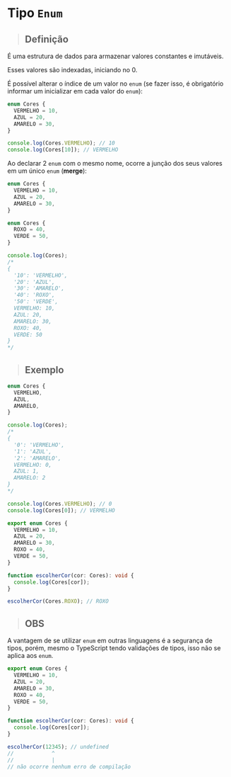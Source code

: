 # Tipo `Enum`

> ## **Definição**

É uma estrutura de dados para armazenar valores constantes e imutáveis.

Esses valores são indexadas, iniciando no 0.

É possível alterar o índice de um valor no `enum` (se fazer isso, é obrigatório informar um inicializar em cada valor do `enum`):

```ts
enum Cores {
  VERMELHO = 10,
  AZUL = 20,
  AMARELO = 30,
}

console.log(Cores.VERMELHO); // 10
console.log(Cores[10]); // VERMELHO
```

Ao declarar 2 `enum` com o mesmo nome, ocorre a junção dos seus valores em um único `enum` (**merge**):

```ts
enum Cores {
  VERMELHO = 10,
  AZUL = 20,
  AMARELO = 30,
}

enum Cores {
  ROXO = 40,
  VERDE = 50,
}

console.log(Cores);
/*
{
  '10': 'VERMELHO',
  '20': 'AZUL',
  '30': 'AMARELO',
  '40': 'ROXO',
  '50': 'VERDE',
  VERMELHO: 10,
  AZUL: 20,
  AMARELO: 30,
  ROXO: 40,
  VERDE: 50
}
*/
```

> ## **Exemplo**

```ts
enum Cores {
  VERMELHO,
  AZUL,
  AMARELO,
}

console.log(Cores);
/*
{
  '0': 'VERMELHO',
  '1': 'AZUL',
  '2': 'AMARELO',
  VERMELHO: 0,
  AZUL: 1,
  AMARELO: 2
}
*/

console.log(Cores.VERMELHO); // 0
console.log(Cores[0]); // VERMELHO
```

```ts
export enum Cores {
  VERMELHO = 10,
  AZUL = 20,
  AMARELO = 30,
  ROXO = 40,
  VERDE = 50,
}

function escolherCor(cor: Cores): void {
  console.log(Cores[cor]);
}

escolherCor(Cores.ROXO); // ROXO
```

> ## **OBS**

A vantagem de se utilizar `enum` em outras linguagens é a segurança de tipos, porém, mesmo o TypeScript tendo validações de tipos, isso não se aplica aos `enum`.

```ts
export enum Cores {
  VERMELHO = 10,
  AZUL = 20,
  AMARELO = 30,
  ROXO = 40,
  VERDE = 50,
}

function escolherCor(cor: Cores): void {
  console.log(Cores[cor]);
}

escolherCor(12345); // undefined
//            ^
//            |
// não ocorre nenhum erro de compilação
```
